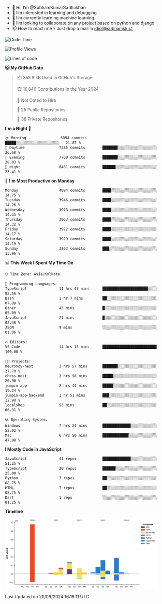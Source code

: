 - 👋 Hi, I’m @SubhamKumarSadhukhan
- 👀 I’m interested in learning and debugging
- 🌱 I’m currently learning machine learning
- 💞️ I’m looking to collaborate on any project based on python and django
- 📫 How to reach me ?
      Just drop a mail in idiot@subhamsk.cf

<!---
SubhamKumarSadhukhan/SubhamKumarSadhukhan is a ✨ special ✨ repository because its `README.md` (this file) appears on your GitHub profile.
You can click the Preview link to take a look at your changes.
--->


<!--START_SECTION:waka-->
![Code Time](http://img.shields.io/badge/Code%20Time-2%2C418%20hrs%2012%20mins-blue)

![Profile Views](http://img.shields.io/badge/Profile%20Views-1-blue)

![Lines of code](https://img.shields.io/badge/From%20Hello%20World%20I%27ve%20Written-2.8%20million%20lines%20of%20code-blue)

**🐱 My GitHub Data** 

> 📦 353.9 kB Used in GitHub's Storage 
 > 
> 🏆 10,846 Contributions in the Year 2024
 > 
> 🚫 Not Opted to Hire
 > 
> 📜 25 Public Repositories 
 > 
> 🔑 38 Private Repositories 
 > 
**I'm a Night 🦉** 

```text
🌞 Morning                6054 commits        █████░░░░░░░░░░░░░░░░░░░░   21.87 % 
🌆 Daytime                7385 commits        ███████░░░░░░░░░░░░░░░░░░   26.68 % 
🌃 Evening                7760 commits        ███████░░░░░░░░░░░░░░░░░░   28.03 % 
🌙 Night                  6481 commits        ██████░░░░░░░░░░░░░░░░░░░   23.41 % 
```
📅 **I'm Most Productive on Monday** 

```text
Monday                   4084 commits        ████░░░░░░░░░░░░░░░░░░░░░   14.75 % 
Tuesday                  3946 commits        ████░░░░░░░░░░░░░░░░░░░░░   14.26 % 
Wednesday                3973 commits        ████░░░░░░░░░░░░░░░░░░░░░   14.35 % 
Thursday                 3963 commits        ████░░░░░░░░░░░░░░░░░░░░░   14.32 % 
Friday                   3922 commits        ████░░░░░░░░░░░░░░░░░░░░░   14.17 % 
Saturday                 3929 commits        ████░░░░░░░░░░░░░░░░░░░░░   14.19 % 
Sunday                   3863 commits        ███░░░░░░░░░░░░░░░░░░░░░░   13.96 % 
```


📊 **This Week I Spent My Time On** 

```text
🕑︎ Time Zone: Asia/Kolkata

💬 Programming Languages: 
TypeScript               11 hrs 45 mins      █████████████████████░░░░   82.56 % 
Bash                     1 hr 7 mins         ██░░░░░░░░░░░░░░░░░░░░░░░   07.89 % 
Other                    43 mins             █░░░░░░░░░░░░░░░░░░░░░░░░   05.09 % 
JavaScript               21 mins             █░░░░░░░░░░░░░░░░░░░░░░░░   02.48 % 
JSON                     9 mins              ░░░░░░░░░░░░░░░░░░░░░░░░░   01.06 % 

🔥 Editors: 
VS Code                  14 hrs 15 mins      █████████████████████████   100.00 % 

🐱‍💻 Projects: 
neuroncy-nest            3 hrs 57 mins       ███████░░░░░░░░░░░░░░░░░░   27.78 % 
chess-nest               2 hrs 58 mins       █████░░░░░░░░░░░░░░░░░░░░   20.90 % 
jumpin-app               2 hrs 44 mins       █████░░░░░░░░░░░░░░░░░░░░   19.24 % 
jumpin-app-backend       1 hr 51 mins        ███░░░░░░░░░░░░░░░░░░░░░░   12.98 % 
localshop                53 mins             ██░░░░░░░░░░░░░░░░░░░░░░░   06.31 % 

💻 Operating System: 
Windows                  7 hrs 24 mins       █████████████░░░░░░░░░░░░   52.02 % 
Mac                      6 hrs 50 mins       ████████████░░░░░░░░░░░░░   47.98 % 
```

**I Mostly Code in JavaScript** 

```text
JavaScript               41 repos            █████████████░░░░░░░░░░░░   51.25 % 
TypeScript               20 repos            ██████░░░░░░░░░░░░░░░░░░░   25.00 % 
Python                   7 repos             ██░░░░░░░░░░░░░░░░░░░░░░░   08.75 % 
HTML                     7 repos             ██░░░░░░░░░░░░░░░░░░░░░░░   08.75 % 
Dart                     1 repo              ░░░░░░░░░░░░░░░░░░░░░░░░░   01.25 % 
```



**Timeline**

![Lines of Code chart](https://raw.githubusercontent.com/SubhamKumarSadhukhan/SubhamKumarSadhukhan/main/assets/bar_graph.png)


 Last Updated on 20/08/2024 16:19:11 UTC
<!--END_SECTION:waka-->
